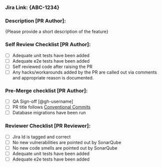 ### Jira Link: {ABC-1234}

### Description [PR Author]:

{Please provide a short description of the feature}

### Self Review Checklist [PR Author]:

- [ ] Adequate unit tests have been added
- [ ] Adequate e2e tests have been added
- [ ] Self reviewed code after raising the PR
- [ ] Any hacks/workarounds added by the PR are called out via comments and appropriate reason is documented.

### Pre-Merge checklist [PR Author]:

- [ ] QA Sign-off [@gh-username]
- [ ] PR title follows [Conventional Commits](https://www.conventionalcommits.org/en/v1.0.0/)
- [ ] Database migrations have been run

### Reviewer Checklist [PR Reviewer]:

- [ ] Jira Id is tagged and correct
- [ ] No new vulnerabilities are pointed out by SonarQube
- [ ] No new code smells are pointed out by SonarQube
- [ ] Adequate unit tests have been added
- [ ] Adequate e2e tests have been added
